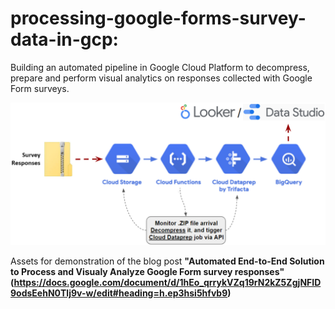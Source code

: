 # processing-google-forms-survey-data-in-gcp:
Building an automated pipeline in Google Cloud Platform to decompress, prepare and perform visual analytics on responses collected with Google Form surveys.

![image](gcp-automated-pipeline.png)

Assets for demonstration of the blog post **"Automated End-to-End Solution to Process and Visualy Analyze Google Form survey responses"(https://docs.google.com/document/d/1hEo_qrrykVZq19rN2kZ5ZgjNFID9odsEehN0Tlj9v-w/edit#heading=h.ep3hsi5hfvb9)**
